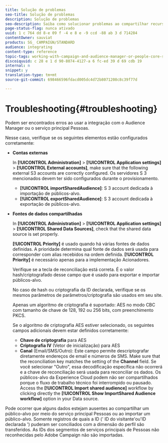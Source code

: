 ```yaml
---
title: Solução de problemas
seo-title: Solução de problemas
description: Solução de problemas
seo-description: Saiba como solucionar problemas ao compartilhar recursos.
page-status-flag: nunca ativado
uuid: 1 c 764 dd 8-e 09 f -4 e 8 e -9 ccd -88 ab 3 d 714284
contentOwner: sauviat
products: SG_ CAMPAIGN/STANDARD
audience: integrating
content-type: reference
topic-tags: working-with-campaign-and-audience-manager-or-people-core-service
discoiquuid: c 28 e 1 d 90-8074-4127-a 6 fc-ed 39 d 69 cdb 19
internal: n
snippet: y
translation-type: tm+mt
source-git-commit: 698466596fdacd005dc4d72b8071208c8c39f77d

---
```



# Troubleshooting{#troubleshooting}

Podem ser encontrados erros ao usar a integração com o Audience Manager ou o serviço principal Pessoas.

Nesse caso, verifique se os seguintes elementos estão configurados corretamente:

* **Contas externas**

   In **[!UICONTROL Administration]** &gt; **[!UICONTROL Application settings]** &gt; **[!UICONTROL External accounts]**, make sure that the following external S3 accounts are correctly configured. Os servidores S 3 mencionados devem ter sido configurados durante o provisionamento.

   * **[!UICONTROL importSharedAudience]**: S 3 account dedicada à importação de públicos-alvo.
   * **[!UICONTROL exportSharedAudience]**: S 3 account dedicada à exportação de públicos-alvo.

* **Fontes de dados compartilhadas**

   In **[!UICONTROL Administration]** &gt; **[!UICONTROL Application settings]** &gt; **[!UICONTROL Shared Data Sources]**, check that the shared data source is set properly.

   **[!UICONTROL Priority]** é usado quando há várias fontes de dados definidas. A prioridade determina qual fonte de dados será usada para corresponder com alias recebidos na ordem definida. **[!UICONTROL Priority]** é necessário apenas para a implementação Acionadores.

   Verifique se a tecla de reconciliação está correta. É o valor hash/criptografado desse campo que é usado para exportar e importar públicos-alvo.

   No caso de hash ou criptografia da ID declarada, verifique se os mesmos parâmetros de parâmetros/criptografia são usados em seu site.

   Apenas um algoritmo de criptografia é suportado: AES no modo CBC com tamanho de chave de 128, 192 ou 256 bits, com preenchimento PKCS.

   Se o algoritmo de criptografia AES estiver selecionado, os seguintes campos adicionais devem estar definidos corretamente:

   * **Chave de criptografia** para AES
   * **Criptografia IV** (Vetor de inicialização) para AES
   * **Canal** (Email/SMS/Outro): Este campo permite descriptografar diretamente endereços de email e números de SMS. Make sure that the reconciliation key matches the setting of the **Channel** field. Se você selecionar "Outro", essa decodificação específica não ocorrerá e a chave de reconciliação será usada para reconciliar os dados.
   Os públicos-alvo da Experience Cloud podem não ser compartilhados porque o fluxo de trabalho técnico foi interrompido ou pausado. Access the **[!UICONTROL Import shared audience]** workflow by clicking directly the **[!UICONTROL Show ImportShared Audience workflow]** option in your Data source.

Pode ocorrer que alguns dados estejam ausentes ao compartilhar um público-alvo por meio do serviço principal Pessoas ou ao importar um público-alvo. Somente registros de quais a ID (' ID do visitante'ou'ID declarada ') puderam ser conciliados com a dimensão do perfil são transferidos. As IDs dos segmentos de serviços principais de Pessoas não reconhecidas pelo Adobe Campaign não são importadas.
